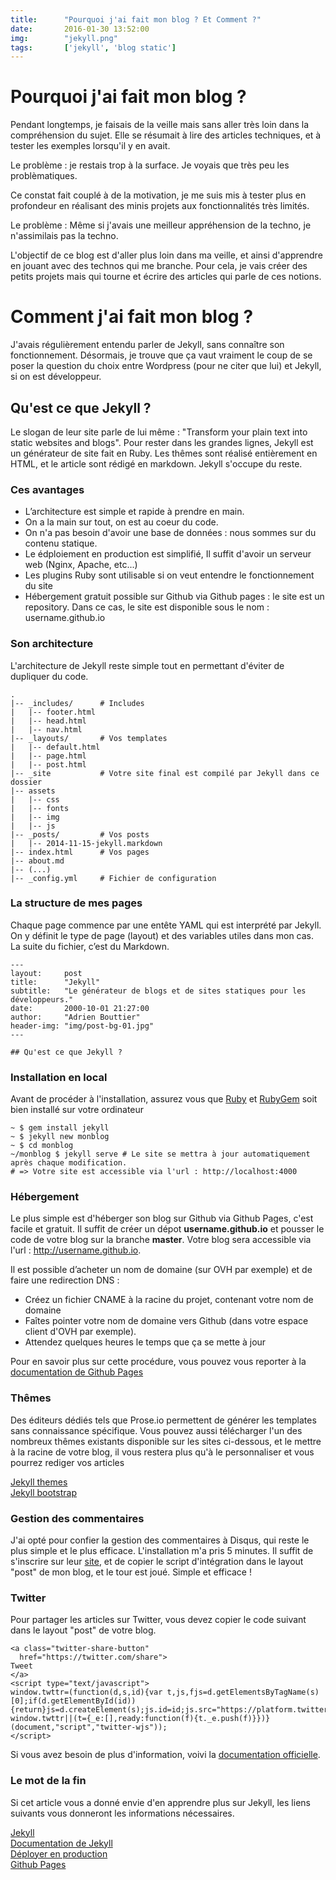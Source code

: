 ```yaml
---
title:      "Pourquoi j'ai fait mon blog ? Et Comment ?"
date:       2016-01-30 13:52:00
img: 		"jekyll.png"
tags:		['jekyll', 'blog static']
---
```


# Pourquoi j'ai fait mon blog ?

Pendant longtemps, je faisais de la veille mais sans aller très loin dans la compréhension du sujet. Elle se résumait à lire des articles techniques, et à tester les exemples lorsqu'il y en avait.

Le problème : je restais trop à la surface. Je voyais que très peu les problèmatiques.

Ce constat fait couplé à de la motivation, je me suis mis à tester plus en profondeur en réalisant des minis projets aux fonctionnalités très limités.

Le problème : Même si j'avais une meilleur appréhension de la techno, je n'assimilais pas la techno.

L'objectif de ce blog est d'aller plus loin dans ma veille, et ainsi d'apprendre en jouant avec des technos qui me branche. Pour cela, je vais créer des petits projets mais qui tourne et écrire des articles qui parle de ces notions.

# Comment j'ai fait mon blog ?

J'avais régulièrement entendu parler de Jekyll, sans connaître son fonctionnement. Désormais, je trouve que ça vaut vraiment le coup de se poser la question du choix entre Wordpress (pour ne citer que lui) et Jekyll, si on est développeur.

## Qu'est ce que Jekyll ?

Le slogan de leur site parle de lui même : "Transform your plain text into static websites and blogs".
Pour rester dans les grandes lignes, Jekyll est un générateur de site fait en Ruby. Les thêmes sont réalisé entièrement en HTML, et le article sont rédigé en markdown. Jekyll s'occupe du reste.

### Ces avantages

* L’architecture est simple et rapide à prendre en main.
* On a la main sur tout, on est au coeur du code.
* On n'a pas besoin d'avoir une base de données : nous sommes sur du contenu statique.
* Le édploiement en production est simplifié, Il suffit d'avoir un serveur web (Nginx, Apache, etc...)
* Les plugins Ruby sont utilisable si on veut entendre le fonctionnement du site
* Hébergement gratuit possible sur Github via Github pages : le site est un repository. Dans ce cas, le site est disponible sous le nom : username.github.io

### Son architecture

L'architecture de Jekyll reste simple tout en permettant d'éviter de dupliquer du code.

	.
	|-- _includes/      # Includes
	|   |-- footer.html
	|   |-- head.html
	|   |-- nav.html
	|-- _layouts/       # Vos templates
	|   |-- default.html
	|   |-- page.html
	|   |-- post.html
	|-- _site           # Votre site final est compilé par Jekyll dans ce dossier
	|-- assets
	|  	|-- css
	|   |-- fonts
	|   |-- img
	|   |-- js
	|-- _posts/         # Vos posts
	|   |-- 2014-11-15-jekyll.markdown
	|-- index.html      # Vos pages
	|-- about.md
	|-- (...)
	|-- _config.yml     # Fichier de configuration


### La structure de mes pages

Chaque page commence par une entête YAML qui est interprété par Jekyll. On y définit le type de page (layout) et des variables utiles dans mon cas. La suite du fichier, c’est du Markdown.

	---
	layout:     post
	title:      "Jekyll"
	subtitle:   "Le générateur de blogs et de sites statiques pour les développeurs."
	date:       2000-10-01 21:27:00
	author:     "Adrien Bouttier"
	header-img: "img/post-bg-01.jpg"
	---

	## Qu'est ce que Jekyll ?

### Installation en local

Avant de procéder à l'installation, assurez vous que [Ruby](https://www.ruby-lang.org/en/downloads/) et [RubyGem](http://rubygems.org/pages/download) soit bien installé sur votre ordinateur

	~ $ gem install jekyll
	~ $ jekyll new monblog
	~ $ cd monblog
	~/monblog $ jekyll serve # Le site se mettra à jour automatiquement après chaque modification.
	# => Votre site est accessible via l'url : http://localhost:4000


### Hébergement

Le plus simple est d'héberger son blog sur Github via Github Pages, c'est facile et gratuit. Il suffit de créer un dépot **username.github.io** et pousser le code de votre blog sur la branche **master**. Votre blog sera accessible via l'url : http://username.github.io.

Il est possible d’acheter un nom de domaine (sur OVH par exemple) et de faire une redirection DNS :

* Créez un fichier CNAME à la racine du projet, contenant votre nom de domaine
* Faîtes pointer votre nom de domaine vers Github (dans votre espace client d'OVH par exemple).
* Attendez quelques heures le temps que ça se mette à jour

Pour en savoir plus sur cette procédure, vous pouvez vous reporter à la [documentation de Github Pages](https://help.github.com/articles/adding-a-cname-file-to-your-repository/)

### Thêmes

Des éditeurs dédiés tels que Prose.io permettent de générer les templates sans connaissance spécifique.
Vous pouvez aussi télécharger l'un des nombreux thêmes existants disponible sur les sites ci-dessous, et le mettre à la racine de votre blog, il vous restera plus qu'à le personnaliser et vous pourrez rediger vos articles

[Jekyll themes](http://jekyllthemes.org/) <br />
[Jekyll bootstrap](http://jekyllbootstrap.com/)

### Gestion des commentaires

J'ai opté pour confier la gestion des commentaires à Disqus, qui reste le plus simple et le plus efficace.
L'installation m'a pris 5 minutes. Il suffit de s'inscrire sur leur [site](http://www.disqus.com), et de copier le script d'intégration dans le layout "post" de mon blog, et le tour est joué. Simple et efficace !

### Twitter

Pour partager les articles sur Twitter, vous devez copier le code suivant dans le layout "post" de votre blog.

	<a class="twitter-share-button"
	  href="https://twitter.com/share">
	Tweet
	</a>
	<script type="text/javascript">
	window.twttr=(function(d,s,id){var t,js,fjs=d.getElementsByTagName(s)[0];if(d.getElementById(id)){return}js=d.createElement(s);js.id=id;js.src="https://platform.twitter.com/widgets.js";fjs.parentNode.insertBefore(js,fjs);return window.twttr||(t={_e:[],ready:function(f){t._e.push(f)}})}(document,"script","twitter-wjs"));
	</script>

Si vous avez besoin de plus d'information, voivi la [documentation officielle](https://dev.twitter.com/web/tweet-button).

### Le mot de la fin

Si cet article vous a donné envie d'en apprendre plus sur Jekyll, les liens suivants vous donneront les informations nécessaires.

[Jekyll](http://jekyllrb.com) <br />
[Documentation de Jekyll](http://jekyllrb.com/docs/templates/) <br />
[Déployer en production](https://jekyllrb.com/docs/deployment-methods/) <br />
[Github Pages](https://pages.github.com/)